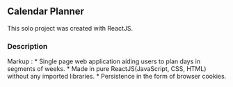 
## Calendar Planner

This solo project was created with ReactJS.

### Description

 Markup : * Single page web application aiding users to plan days in segments of weeks.
          * Made in pure ReactJS(JavaScript, CSS, HTML) without any imported libraries.
          * Persistence in the form of browser cookies.
        